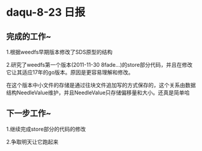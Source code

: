 daqu-8-23 日报
==============

完成的工作\~
------------

1.根据weedfs早期版本修改了SDS原型的结构

2.研究了weedfs第一个版本(2011-11-30
8fade...)的store部分代码，并且在修改它让其适应17年的go版本。原因是更容易理解和修改。

在这个版本中小文件的存储是通过往块文件追加写的方式保存的，这个关系由数据结构NeedleValue维护，并且NeedleValue只存储偏移量和大小。还真是简单哈

下一步工作\~
------------

1.继续完成store部分的代码的修改

2.争取明天让它跑起来
